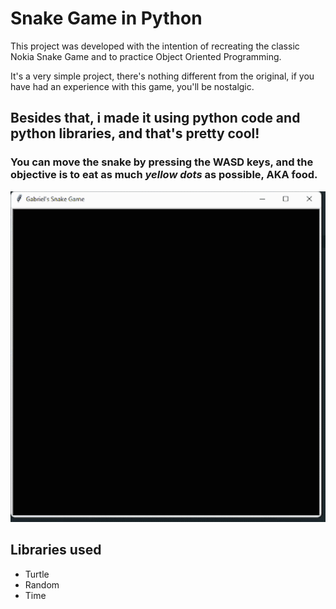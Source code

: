 # Snake Game in Python

This project was developed with the intention of recreating the classic Nokia Snake Game and to practice Object Oriented Programming. 

It's a very simple project, there's nothing different from the original, if you have had an experience with this game, you'll be nostalgic.


## Besides that, i made it using python code and python libraries, and that's pretty cool!

### You can move the snake by pressing the WASD keys, and the objective is to eat as much *yellow dots* as possible, AKA food.

![](gameplay.gif)

## Libraries used

* Turtle
* Random
* Time


